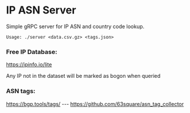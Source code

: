 # IP ASN Server

Simple gRPC server for IP ASN and country code lookup.

`Usage: ./server <data.csv.gz> <tags.json>`

### Free IP Database:

https://ipinfo.io/lite

Any IP not in the dataset will be marked as bogon when queried

### ASN tags:

https://bgp.tools/tags/ --- https://github.com/63square/asn_tag_collector
